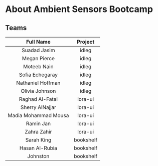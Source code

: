 # About Ambient Sensors Bootcamp

## Teams

**Full Name**|**Project**
:-----:|:-----:
Suadad Jasim|idleg
Megan Pierce|idleg
Moteeb Nain|idleg
Sofia Echegaray|idleg
Nathaniel Hoffman|idleg
Olivia Johnson|idleg
Raghad Al-Fatal|lora-ui
Sherry AlNajjar|lora-ui
Madia Mohammad Mousa|lora-ui
Ramin Jan|lora-ui
Zahra Zahir|lora-ui
Sarah King|bookshelf
Hasan Al-Rubia|bookshelf
Johnston| bookshelf

